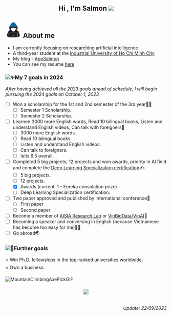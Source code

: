 
<h2 align="center"><b>Hi , I'm Salmon </b><img src="https://media.giphy.com/media/hvRJCLFzcasrR4ia7z/giphy.gif" width="35"></h2>

## <picture><img src = "https://github.com/0xAbdulKhalid/0xAbdulKhalid/raw/main/assets/mdImages/about_me.gif" width = 50px></picture> **About me**

- I am currently focusing on researching artificial intelligence
- A third-year student at the [Industrial University of Ho Chi Minh City](https://iuh.edu.vn/)
- My blog - [AppSalmon](https://appsalmon.github.io/)
- You can see my resume [here](https://appsalmon.github.io/about/#2)



<!-- ### <img src="https://media.giphy.com/media/iY8CRBdQXODJSCERIr/giphy.gif" width="35"><b>✨My 5 goals in 2023</b>

- [Unknown] Won a scholarship for the 1st semester of the 3rd year. (This goal mus wait until 2024 to have result)
- [X] Learned 1500 English words (Until 30/9/2023 > 1800 English words).
- [X] Completed 3 big projects, 5 projects and won awards, priority in AI field - (Until 30/9/2023: 5+ big projects, 10+ projects, 2 award).
- [X] Speakers in a hall of > 500 people.
- [X] Go to practice (Internship at [RTA](https://rta.vn/) company).

== After having achieved all the 2023 goals ahead of schedule, I will begin pursuing the 2024 goals on October 1, 2023 ==
-->

### <img src="https://media.giphy.com/media/iY8CRBdQXODJSCERIr/giphy.gif" width="35"><b>✨My 7 goals in 2024</b>

*After having achieved all the 2023 goals ahead of schedule, I will begin pursuing the 2024 goals on October 1, 2023*

- [ ] Won a scholarship for the 1st and 2nd semester of the 3rd year🧑‍🎓
  - [ ] Semester 1 Scholarship.
  - [ ] Semester 2 Scholarship.
- [ ] Learned 3000 more English words, Read 10 bilingual books, Listen and understand English videos, Can talk with foreigners🗽
  - [ ] 3000 more English words. <!-- 1823 + 3000 = 4823 -->
  - [ ] Read 10 bilingual books.
  - [ ] Listen and understand English videos.
  - [ ] Can talk to foreigners.
  - [ ] Ielts 6.5 overall.
- [ ] Completed 5 big projects, 12 projects and won awards, priority in AI field and complete the [Deep Learning Specialization certification](https://www.coursera.org/specializations/deep-learning)✍️
  - [ ] 5 big projects.
  - [ ] 12 projects.
  - [X] Awards (current: 1 - Eureka consolation prize).
  - [ ] Deep Learning Specialization certification.
- [ ] Two paper approved and published by international conference📕
  - [ ] First paper
  - [ ] Second paper
- [ ] Become a member of [AISIA Research Lab](https://aisia.vn/) or [VinBigData/VinAI](https://institute.vinbigdata.org/newpresses/chuong-trinh-dao-tao-ky-su-ai-cua-vingroup-tuyen-sinh-nam-thu-4/)🏫
- [ ] Becoming a speaker and conversing in English (because Vietnamese has become too easy for me)👨‍💼
- [ ] Go abroad🌏

### <img src="https://media.giphy.com/media/iY8CRBdQXODJSCERIr/giphy.gif" width="35"><b>🌠Further goals</b>

⭐ Win Ph.D. fellowships in the top-ranked universities worldwide.\
⭐ Own a business.


![MountainClimbingAxePickGIF](https://github.com/AppSalmon/AppSalmon/assets/120777599/340a994a-f691-41f6-9630-3b8ba009f550)

### <a src="" width="35"><b></b>

<div align="center">

<img src="https://user-images.githubusercontent.com/73097560/115834477-dbab4500-a447-11eb-908a-139a6edaec5c.gif"><br><br>

  <p align="right"><em>Update: 22/09/2023</em></p>

